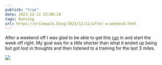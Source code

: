 ```yaml
---
publish: "true"
date: 2023-12-11 23:00:24
tags: Running
url: https://ericmwalk.blog/2023/12/11/after-a-weekend.html
---
```


After a weekend off I was glad to be able to get this [run](https://strava.com/activities/10364678614) in and start the week off right. My goal was for a little shorter than what it ended up being but got lost in thoughts and then listened to a training for the last 3 miles.

![](https://ericmwalk.blog/uploads/2023/0c94922605.jpg)
